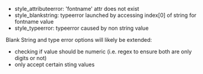 - style_attributeerror: 'fontname' attr does not exist
- style_blankstring: typeerror launched by accessing index[0] of string for fontname value
- style_typeerror: typeerror caused by non string value


Blank String and type error options will likely be extended:
- checking if value should be numeric (i.e. regex to ensure both are only digits or not)
- only accept certain sting values

